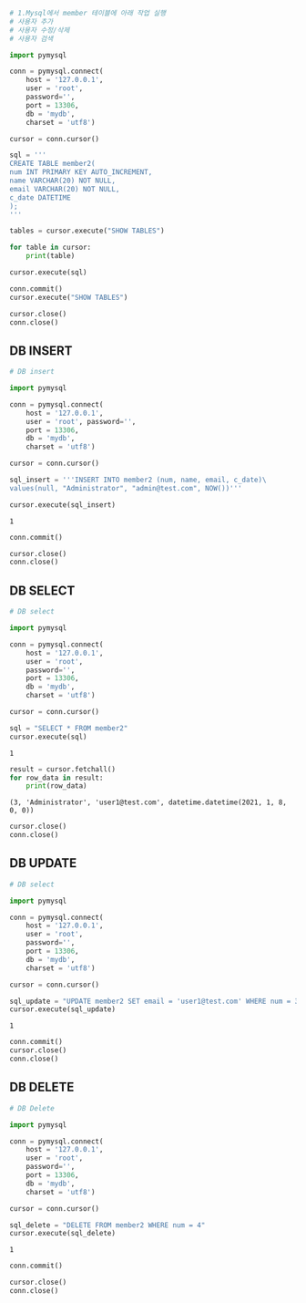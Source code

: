 ```python
# 1.Mysql에서 member 테이블에 아래 작업 실행
# 사용자 추가
# 사용자 수정/삭제
# 사용자 검색
```


```python
import pymysql

conn = pymysql.connect(
    host = '127.0.0.1', 
    user = 'root', 
    password='', 
    port = 13306, 
    db = 'mydb', 
    charset = 'utf8')

cursor = conn.cursor()

sql = '''
CREATE TABLE member2(
num INT PRIMARY KEY AUTO_INCREMENT,
name VARCHAR(20) NOT NULL,
email VARCHAR(20) NOT NULL,
c_date DATETIME
);
'''
```


```python
tables = cursor.execute("SHOW TABLES")

for table in cursor:
    print(table)
```


```python
cursor.execute(sql)
```


```python
conn.commit()
cursor.execute("SHOW TABLES")

cursor.close()
conn.close()
```

## DB INSERT


```python
# DB insert

import pymysql

conn = pymysql.connect(
    host = '127.0.0.1', 
    user = 'root', password='', 
    port = 13306, 
    db = 'mydb', 
    charset = 'utf8')

cursor = conn.cursor()
```


```python
sql_insert = '''INSERT INTO member2 (num, name, email, c_date)\
values(null, "Administrator", "admin@test.com", NOW())'''

cursor.execute(sql_insert)
```




    1




```python
conn.commit()

cursor.close()
conn.close()
```

## DB SELECT


```python
# DB select

import pymysql

conn = pymysql.connect(
    host = '127.0.0.1', 
    user = 'root', 
    password='', 
    port = 13306, 
    db = 'mydb', 
    charset = 'utf8')

cursor = conn.cursor()
```


```python
sql = "SELECT * FROM member2"
cursor.execute(sql)
```




    1




```python
result = cursor.fetchall()
for row_data in result:
    print(row_data)
```

    (3, 'Administrator', 'user1@test.com', datetime.datetime(2021, 1, 8, 0, 0))
    


```python
cursor.close()
conn.close()
```

## DB UPDATE


```python
# DB select

import pymysql

conn = pymysql.connect(
    host = '127.0.0.1', 
    user = 'root', 
    password='', 
    port = 13306, 
    db = 'mydb', 
    charset = 'utf8')

cursor = conn.cursor()
```


```python
sql_update = "UPDATE member2 SET email = 'user1@test.com' WHERE num = 3"
cursor.execute(sql_update)
```




    1




```python
conn.commit()
cursor.close()
conn.close()
```

## DB DELETE


```python
# DB Delete

import pymysql

conn = pymysql.connect(
    host = '127.0.0.1', 
    user = 'root', 
    password='', 
    port = 13306, 
    db = 'mydb', 
    charset = 'utf8')

cursor = conn.cursor()
```


```python
sql_delete = "DELETE FROM member2 WHERE num = 4"
cursor.execute(sql_delete)
```




    1




```python
conn.commit()

cursor.close()
conn.close()
```


```python

```

